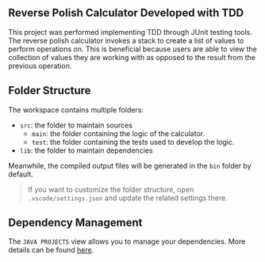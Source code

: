 ## Reverse Polish Calculator Developed with TDD

This project was performed implementing TDD through JUnit testing tools. The reverse polish calculator invokes a stack to create a list of values to perform operations on. This is beneficial because users are able to view the collection of values they are working with as opposed to the result from the previous operation.

## Folder Structure

The workspace contains multiple folders:

- `src`: the folder to maintain sources
  - `main`: the folder containing the logic of the calculator.
  - `test`: the folder containing the tests used to develop the logic.
- `lib`: the folder to maintain dependencies

Meanwhile, the compiled output files will be generated in the `bin` folder by default.

> If you want to customize the folder structure, open `.vscode/settings.json` and update the related settings there.

## Dependency Management

The `JAVA PROJECTS` view allows you to manage your dependencies. More details can be found [here](https://github.com/microsoft/vscode-java-dependency#manage-dependencies).
